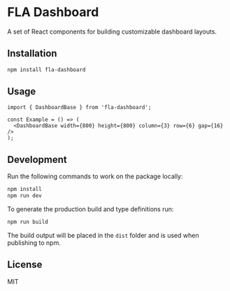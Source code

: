 # FLA Dashboard

A set of React components for building customizable dashboard layouts.

## Installation

```bash
npm install fla-dashboard
```

## Usage

```tsx
import { DashboardBase } from 'fla-dashboard';

const Example = () => (
  <DashboardBase width={800} height={800} column={3} row={6} gap={16} />
);
```

## Development

Run the following commands to work on the package locally:

```bash
npm install
npm run dev
```

To generate the production build and type definitions run:

```bash
npm run build
```

The build output will be placed in the `dist` folder and is used when publishing to npm.

## License

MIT
